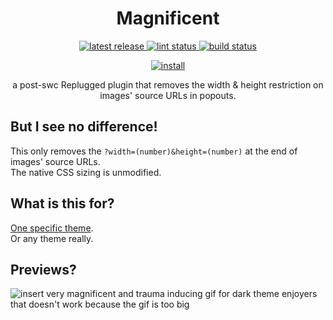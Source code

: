 <p>
  <h1 align="center">Magnificent</h1>
</p>

<p align="center">
  <a href="https://github.com/Socketlike/Magnificent/releases/latest">
    <img alt="latest release" src="https://img.shields.io/github/v/release/Socketlike/Magnificent?label=version&sort=semver">
  </a>
  <a href="https://github.com/Socketlike/Magnificent/actions/workflows/lint.yml">
    <img alt="lint status" src="https://img.shields.io/github/actions/workflow/status/Socketlike/Magnificent/lint.yml?label=lint">
  </a>
  <a href="https://github.com/Socketlike/SpotifyModal/actions/workflows/release.yml">
    <img alt="build status" src="https://img.shields.io/github/actions/workflow/status/Socketlike/Magnificent/release.yml?label=build">
  </a>
</p>

<p align="center">
  <a href="https://replugged.dev/install?identifier=lib.evelyn.Magnificent">
    <img alt="install" src="https://img.shields.io/github/v/release/Socketlike/Magnificent?label=Install&sort=semver&style=for-the-badge">
  </a>
</p>

<p align="center">
  a post-swc Replugged plugin that removes the width & height restriction on images' source URLs in popouts.
</p>

## But I see no difference!

This only removes the `?width=(number)&height=(number)` at the end of images' source URLs.  
The native CSS sizing is unmodified.

## What is this for?

[One specific theme](https://github.com/SiriusBYT/flashcord).  
Or any theme really.

## Previews?

![insert very magnificent and trauma inducing gif for dark theme enjoyers that doesn't work because the gif is too big](https://media.discordapp.net/attachments/907813363294277652/1133028405298864178/FdcFooiY.gif)
